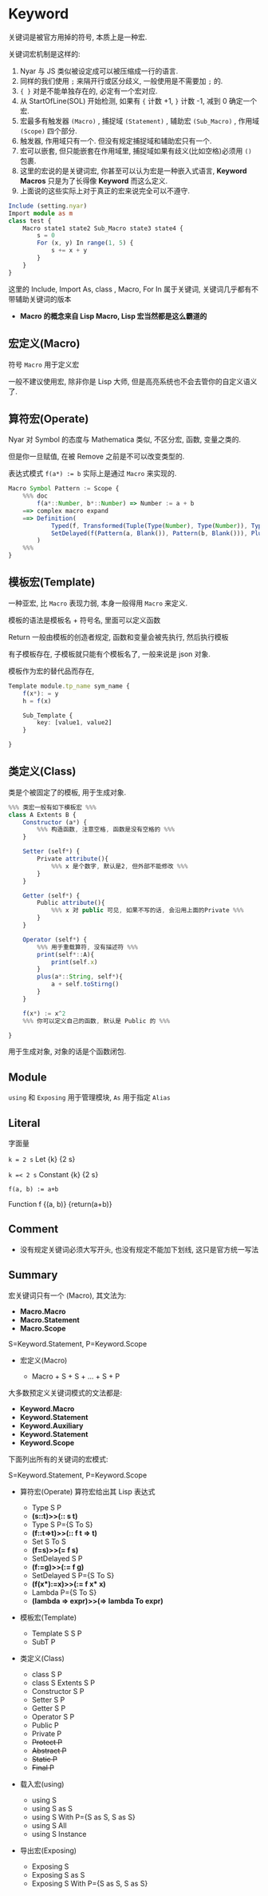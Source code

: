 # Keyword

关键词是被官方用掉的符号, 本质上是一种宏.

关键词宏机制是这样的:

1. Nyar 与 JS 类似被设定成可以被压缩成一行的语言.
2. 同样的我们使用 `;` 来隔开行或区分歧义, 一般使用是不需要加 `;` 的.
3. `{ }` 对是不能单独存在的, 必定有一个宏对应.
4. 从 StartOfLine(SOL) 开始检测, 如果有 `{` 计数 +1, `}` 计数 -1, 减到 0 确定一个宏.
5. 宏最多有触发器 `(Macro)` , 捕捉域 `(Statement)` , 辅助宏 `(Sub_Macro)` , 作用域 `(Scope)` 四个部分.
6. 触发器, 作用域只有一个. 但没有规定捕捉域和辅助宏只有一个.
7. 宏可以嵌套, 但只能嵌套在作用域里, 捕捉域如果有歧义(比如空格)必须用 `()` 包裹.
8. 这里的宏说的是关键词宏, 你甚至可以认为宏是一种嵌入式语言, **Keyword Macros** 只是为了长得像 **Keyword** 而这么定义.
9. 上面说的这些实际上对于真正的宏来说完全可以不遵守.

```ts
Include (setting.nyar)
Import module as m
class test {
    Macro state1 state2 Sub_Macro state3 state4 {
        s = 0
        For (x, y) In range(1, 5) {
            s += x + y
        }
    }
}
```

这里的 Include, Import As, class , Macro, For In 属于关键词, 关键词几乎都有不带辅助关键词的版本

- **Macro 的概念来自 Lisp Macro, Lisp 宏当然都是这么霸道的**

## 宏定义(Macro)

符号 `Macro` 用于定义宏

一般不建议使用宏, 除非你是 Lisp 大师, 但是高亮系统也不会去管你的自定义语义了.

## 算符宏(Operate)

Nyar 对 Symbol 的态度与 Mathematica 类似, 不区分宏, 函数, 变量之类的.

但是你一旦赋值, 在被 Remove 之前是不可以改变类型的.

表达式模式 `f(a*) := b` 实际上是通过 `Macro` 来实现的.

```ts
Macro Symbol Pattern := Scope {
    %%% doc
        f(a*::Number, b*::Number) => Number := a + b
    ==> complex macro expand
    ==> Definition(
            Typed(f, Transformed(Tuple(Type(Number), Type(Number)), Type(Number))),
            SetDelayed(f(Pattern(a, Blank()), Pattern(b, Blank())), Plus(a, b))
        )
    %%%
}
```

## 模板宏(Template)

一种亚宏, 比 `Macro` 表现力弱, 本身一般得用 `Macro` 来定义.

模板的语法是模板名 + 符号名, 里面可以定义函数

Return 一般由模板的创造者规定, 函数和变量会被先执行, 然后执行模板

有子模板存在, 子模板就只能有个模板名了, 一般来说是 json 对象.

模板作为宏的替代品而存在,

```ts
Template module.tp_name sym_name {
    f(x*): = y
    h = f(x)

    Sub_Template {
        key: [value1, value2]
    }

}
```

## 类定义(Class)

类是个被固定了的模板, 用于生成对象.

```ts
%%% 类宏一般有如下模板宏 %%%
class A Extents B {
    Constructor (a*) {
        %%% 构造函数, 注意空格, 函数是没有空格的 %%%
    }

    Setter (self*) {
        Private attribute(){
            %%% x 是个数字, 默认是2, 但外部不能修改 %%%
        }
    }

    Getter (self*) {
        Public attribute(){
            %%% x 对 public 可见, 如果不写的话, 会沿用上面的Private %%%
        }
    }

    Operator (self*) {
        %%% 用于重载算符, 没有描述符 %%%
        print(self*::A){
            print(self.x)
        }
        plus(a*::String, self*){
            a + self.toStirng()
        }
    }

    f(x*) := x^2
    %%% 你可以定义自己的函数, 默认是 Public 的 %%%

}
```

用于生成对象, 对象的话是个函数闭包.

## Module

`using` 和 `Exposing` 用于管理模块, `As` 用于指定 `Alias`

## Literal

字面量

`k = 2 s` Let {k} {2 s}

`k =< 2 s`
Constant {k} {2 s}

`f(a, b) := a+b`

Function f {(a, b)} {return(a+b)}

## Comment

- 没有规定关键词必须大写开头, 也没有规定不能加下划线, 这只是官方统一写法

## Summary

宏关键词只有一个 (Macro), 其文法为:

- **Macro.Macro**
- **Macro.Statement**
- **Macro.Scope**

S=Keyword.Statement, P=Keyword.Scope

- 宏定义(Macro)

  - Macro + S + S + ... + S + P

大多数预定义关键词模式的文法都是:

- **Keyword.Macro**
- **Keyword.Statement**
- **Keyword.Auxiliary**
- **Keyword.Statement**
- **Keyword.Scope**

下面列出所有的关键词的宏模式:

S=Keyword.Statement, P=Keyword.Scope

<p hidden>

- 算符宏(Operate) 算符宏给出其 Lisp 表达式

  - Type S P
  - **(s::t)>>(:: s t)**
  - Type S P={S To S}
  - **(f::t=>t)>>(:: f t => t)**
  - Set S To S
  - **(f=s)>>(= f s)**
  - SetDelayed S P
  - **(f:=g)>>(:= f g)**
  - SetDelayed S P={S To S}
  - **(f(x\*):=x)>>(:= f x\* x)**
  - Lambda P={S To S}
  - **(lambda => expr)>>(=> lambda To expr)**
    </p>

- 模板宏(Template)

  - Template S S P
  - SubT P

- 类定义(Class)

  - class S P
  - class S Extents S P
  - Constructor S P
  - Setter S P
  - Getter S P
  - Operator S P
  - Public P
  - Private P
  - ~~Protect P~~
  - ~~Abstract P~~
  - ~~Static P~~
  - ~~Final P~~

- 载入宏(using)

  - using S
  - using S as S
  - using S With P={S as S, S as S}
  - using S All
  - using S Instance

- 导出宏(Exposing)

  - Exposing S
  - Exposing S as S
  - Exposing S With P={S as S, S as S}
